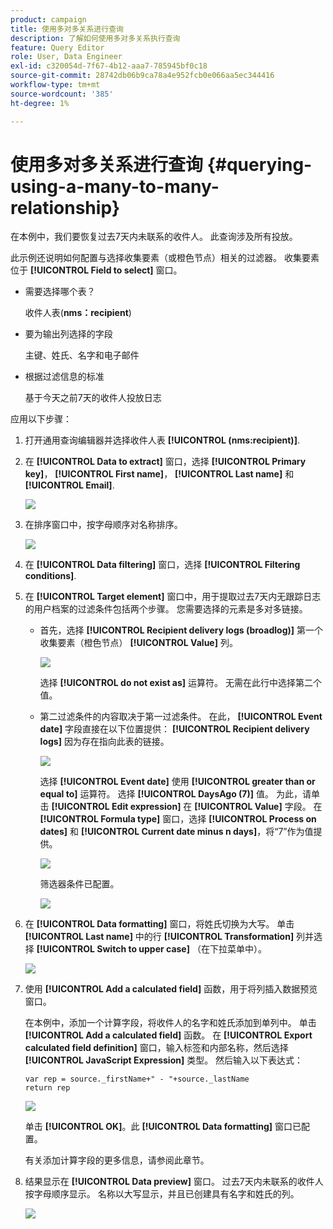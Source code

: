 ```yaml
---
product: campaign
title: 使用多对多关系进行查询
description: 了解如何使用多对多关系执行查询
feature: Query Editor
role: User, Data Engineer
exl-id: c320054d-7f67-4b12-aaa7-785945bf0c18
source-git-commit: 28742db06b9ca78a4e952fcb0e066aa5ec344416
workflow-type: tm+mt
source-wordcount: '385'
ht-degree: 1%

---
```


# 使用多对多关系进行查询 {#querying-using-a-many-to-many-relationship}



在本例中，我们要恢复过去7天内未联系的收件人。 此查询涉及所有投放。

此示例还说明如何配置与选择收集要素（或橙色节点）相关的过滤器。 收集要素位于 **[!UICONTROL Field to select]** 窗口。

* 需要选择哪个表？

  收件人表(**nms：recipient**)

* 要为输出列选择的字段

  主键、姓氏、名字和电子邮件

* 根据过滤信息的标准

  基于今天之前7天的收件人投放日志

应用以下步骤：

1. 打开通用查询编辑器并选择收件人表 **[!UICONTROL (nms:recipient)]**.
1. 在 **[!UICONTROL Data to extract]** 窗口，选择 **[!UICONTROL Primary key]**， **[!UICONTROL First name]**， **[!UICONTROL Last name]** 和 **[!UICONTROL Email]**.

   ![](assets/query_editor_nveau_33.png)

1. 在排序窗口中，按字母顺序对名称排序。

   ![](assets/query_editor_nveau_34.png)

1. 在 **[!UICONTROL Data filtering]** 窗口，选择 **[!UICONTROL Filtering conditions]**.
1. 在 **[!UICONTROL Target element]** 窗口中，用于提取过去7天内无跟踪日志的用户档案的过滤条件包括两个步骤。 您需要选择的元素是多对多链接。

   * 首先，选择 **[!UICONTROL Recipient delivery logs (broadlog)]** 第一个收集要素（橙色节点） **[!UICONTROL Value]** 列。

     ![](assets/query_editor_nveau_67.png)

     选择 **[!UICONTROL do not exist as]** 运算符。 无需在此行中选择第二个值。

   * 第二过滤条件的内容取决于第一过滤条件。 在此， **[!UICONTROL Event date]** 字段直接在以下位置提供： **[!UICONTROL Recipient delivery logs]** 因为存在指向此表的链接。

     ![](assets/query_editor_nveau_36.png)

     选择 **[!UICONTROL Event date]** 使用 **[!UICONTROL greater than or equal to]** 运算符。 选择 **[!UICONTROL DaysAgo (7)]** 值。 为此，请单击 **[!UICONTROL Edit expression]** 在 **[!UICONTROL Value]** 字段。 在 **[!UICONTROL Formula type]** 窗口，选择 **[!UICONTROL Process on dates]** 和 **[!UICONTROL Current date minus n days]**，将“7”作为值提供。

     ![](assets/query_editor_nveau_37.png)

     筛选器条件已配置。

     ![](assets/query_editor_nveau_38.png)

1. 在 **[!UICONTROL Data formatting]** 窗口，将姓氏切换为大写。 单击 **[!UICONTROL Last name]** 中的行 **[!UICONTROL Transformation]** 列并选择 **[!UICONTROL Switch to upper case]** （在下拉菜单中）。

   ![](assets/query_editor_nveau_39.png)

1. 使用 **[!UICONTROL Add a calculated field]** 函数，用于将列插入数据预览窗口。

   在本例中，添加一个计算字段，将收件人的名字和姓氏添加到单列中。 单击 **[!UICONTROL Add a calculated field]** 函数。 在 **[!UICONTROL Export calculated field definition]** 窗口，输入标签和内部名称，然后选择 **[!UICONTROL JavaScript Expression]** 类型。 然后输入以下表达式：

   ```
   var rep = source._firstName+" - "+source._lastName
   return rep
   ```

   ![](assets/query_editor_nveau_40.png)

   单击 **[!UICONTROL OK]**。此 **[!UICONTROL Data formatting]** 窗口已配置。

   有关添加计算字段的更多信息，请参阅此章节。

1. 结果显示在 **[!UICONTROL Data preview]** 窗口。 过去7天内未联系的收件人按字母顺序显示。 名称以大写显示，并且已创建具有名字和姓氏的列。

   ![](assets/query_editor_nveau_41.png)

